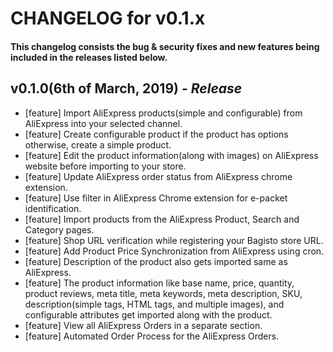 # CHANGELOG for v0.1.x

#### This changelog consists the bug & security fixes and new features being included in the releases listed below.

## **v0.1.0(6th of March, 2019)** - *Release*

* [feature] Import AliExpress products(simple and configurable) from AliExpress into your selected channel.
* [feature] Create configurable product if the product has options otherwise, create a simple product.
* [feature] Edit the product information(along with images) on AliExpress website before importing to your store.
* [feature] Update AliExpress order status from AliExpress chrome extension.
* [feature] Use filter in AliExpress Chrome extension for e-packet identification.
* [feature] Import products from the AliExpress Product, Search and Category pages.
* [feature] Shop URL verification while registering your Bagisto store URL.
* [feature] Add Product Price Synchronization from AliExpress using cron.
* [feature] Description of the product also gets imported same as AliExpress.
* [feature] The product information like base name, price, quantity, product reviews, meta title, meta keywords, meta description, SKU, description(simple tags, HTML tags, and multiple images), and configurable attributes get imported along with the product.
* [feature] View all AliExpress Orders in a separate section.
* [feature] Automated Order Process for the AliExpress Orders.